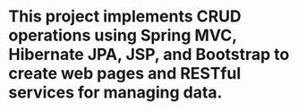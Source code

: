 # This project implements CRUD operations using Spring MVC, Hibernate JPA, JSP, and Bootstrap to create web pages and RESTful services for managing data.
